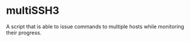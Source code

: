 # multiSSH3
A script that is able to issue commands to multiple hosts while monitoring their progress.
